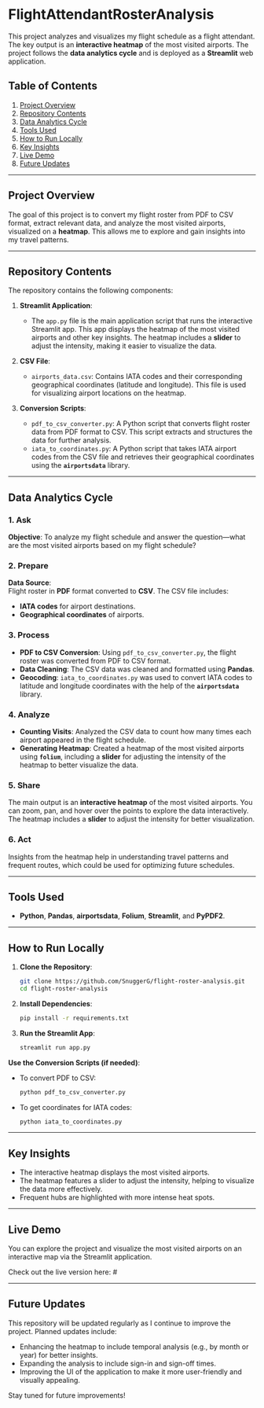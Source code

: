 # FlightAttendantRosterAnalysis

This project analyzes and visualizes my flight schedule as a flight attendant. The key output is an **interactive heatmap** of the most visited airports. The project follows the **data analytics cycle** and is deployed as a **Streamlit** web application.

## Table of Contents
1. [Project Overview](#project-overview)
2. [Repository Contents](#repository-contents)
3. [Data Analytics Cycle](#data-analytics-cycle)
4. [Tools Used](#tools-used)
5. [How to Run Locally](#how-to-run-locally)
6. [Key Insights](#key-insights)
7. [Live Demo](#live-demo)
8. [Future Updates](#future-updates)

---

## Project Overview
The goal of this project is to convert my flight roster from PDF to CSV format, extract relevant data, and analyze the most visited airports, visualized on a **heatmap**. This allows me to explore and gain insights into my travel patterns.

---

## Repository Contents

The repository contains the following components:

1. **Streamlit Application**:
   - The `app.py` file is the main application script that runs the interactive Streamlit app. This app displays the heatmap of the most visited airports and other key insights. The heatmap includes a **slider** to adjust the intensity, making it easier to visualize the data.

2. **CSV File**:
   - `airports_data.csv`: Contains IATA codes and their corresponding geographical coordinates (latitude and longitude). This file is used for visualizing airport locations on the heatmap.

3. **Conversion Scripts**:
   - `pdf_to_csv_converter.py`: A Python script that converts flight roster data from PDF format to CSV. This script extracts and structures the data for further analysis.
   - `iata_to_coordinates.py`: A Python script that takes IATA airport codes from the CSV file and retrieves their geographical coordinates using the **`airportsdata`** library.

---

## Data Analytics Cycle

### 1. Ask
**Objective**: To analyze my flight schedule and answer the question—what are the most visited airports based on my flight schedule?

### 2. Prepare
**Data Source**:  
Flight roster in **PDF** format converted to **CSV**. The CSV file includes:
- **IATA codes** for airport destinations.
- **Geographical coordinates** of airports.

### 3. Process
- **PDF to CSV Conversion**: Using `pdf_to_csv_converter.py`, the flight roster was converted from PDF to CSV format.
- **Data Cleaning**: The CSV data was cleaned and formatted using **Pandas**.
- **Geocoding**: `iata_to_coordinates.py` was used to convert IATA codes to latitude and longitude coordinates with the help of the **`airportsdata`** library.

### 4. Analyze
- **Counting Visits**: Analyzed the CSV data to count how many times each airport appeared in the flight schedule.
- **Generating Heatmap**: Created a heatmap of the most visited airports using **`folium`**, including a **slider** for adjusting the intensity of the heatmap to better visualize the data.

### 5. Share
The main output is an **interactive heatmap** of the most visited airports. You can zoom, pan, and hover over the points to explore the data interactively. The heatmap includes a **slider** to adjust the intensity for better visualization.

### 6. Act
Insights from the heatmap help in understanding travel patterns and frequent routes, which could be used for optimizing future schedules.

---

## Tools Used
- **Python**, **Pandas**, **airportsdata**, **Folium**, **Streamlit**, and **PyPDF2**.

---

## How to Run Locally

1. **Clone the Repository**:
   ```bash
   git clone https://github.com/SnuggerG/flight-roster-analysis.git
   cd flight-roster-analysis
2. **Install Dependencies**: 
    ```bash
    pip install -r requirements.txt

3. **Run the Streamlit App**:
   ```bash
   streamlit run app.py


**Use the Conversion Scripts (if needed)**:
- To convert PDF to CSV:
  ```bash
  python pdf_to_csv_converter.py

- To get coordinates for IATA codes:
  ```bash
  python iata_to_coordinates.py

---

## Key Insights

- The interactive heatmap displays the most visited airports.
- The heatmap features a slider to adjust the intensity, helping to visualize the data more effectively.
- Frequent hubs are highlighted with more intense heat spots.

---

## Live Demo

You can explore the project and visualize the most visited airports on an interactive map via the Streamlit application.

Check out the live version here: #

---

## Future Updates

This repository will be updated regularly as I continue to improve the project. Planned updates include:

- Enhancing the heatmap to include temporal analysis (e.g., by month or year) for better insights.
- Expanding the analysis to include sign-in and sign-off times.
- Improving the UI of the application to make it more user-friendly and visually appealing.

Stay tuned for future improvements!
